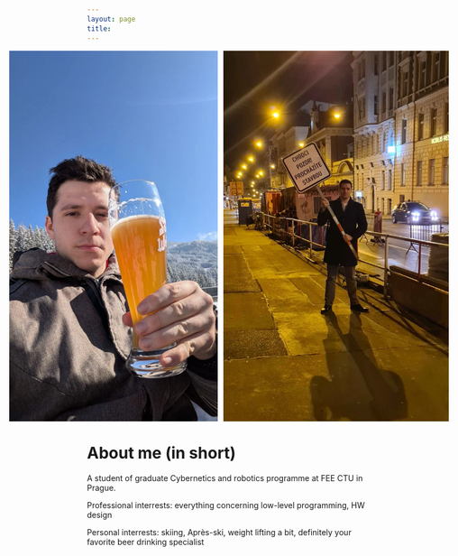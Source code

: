 ```yaml
---
layout: page
title:
---
```


<div style="display: flex; justify-content: center; gap: 10px;">
    <img src="./assets/pivecko.webp" alt="Image 1" width="370">
    <img src="./assets/chodcipozor.webp" alt="Image 2" width="400">
</div>

# About me (in short)
A student of graduate Cybernetics and robotics programme at FEE CTU in Prague.

Professional interrests: everything concerning low-level programming, HW design

Personal interrests: skiing, Après-ski, weight lifting a bit, definitely your favorite beer drinking specialist


